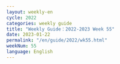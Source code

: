 ```yaml
---
layout: weekly-en
cycle: 2022
categories: weekly guide
title: "Weekly Guide：2022-2023 Week 55"
date: 2023-01-22
permalink: "/en/guide/2022/wk55.html"
weekNum: 55
language: English
---
```

